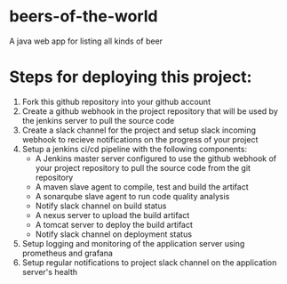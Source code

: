 # beers-of-the-world
A java web app for listing all kinds of beer

Steps for deploying this project:
=================================
1. Fork this github repository into your github account 
2. Create a github webhook in the project repository that will be used by the jenkins server to pull the source code
3. Create a slack channel for the project and setup slack incoming webhook to recieve notifications on the progress of your project
4. Setup a jenkins ci/cd pipeline with the following components:
   - A Jenkins master server configured to use the github webhook of your project repository to pull the source code from the git repository
   - A maven slave agent to compile, test and build the artifact 
   - A sonarqube slave agent to run code quality analysis 
   - Notify slack channel on build status
   - A nexus server to upload the build artifact
   - A tomcat server to deploy the build artifact
   - Notify slack channel on deployment status
5. Setup logging and monitoring of the application server using prometheus and grafana
6. Setup regular notifications to project slack channel on the application server's health 

